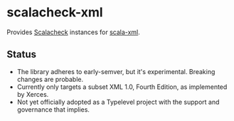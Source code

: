 # scalacheck-xml

Provides [Scalacheck][scalacheck] instances for [scala-xml][scala-xml].

## Status

- The library adheres to early-semver, but it's experimental.  Breaking changes are probable.
- Currently only targets a subset XML 1.0, Fourth Edition, as implemented by Xerces.
- Not yet officially adopted as a Typelevel project with the support and governance that implies.

[scalacheck]: https://scalacheck.org/
[scala-xml]: https://github.com/scala/scala-xml

